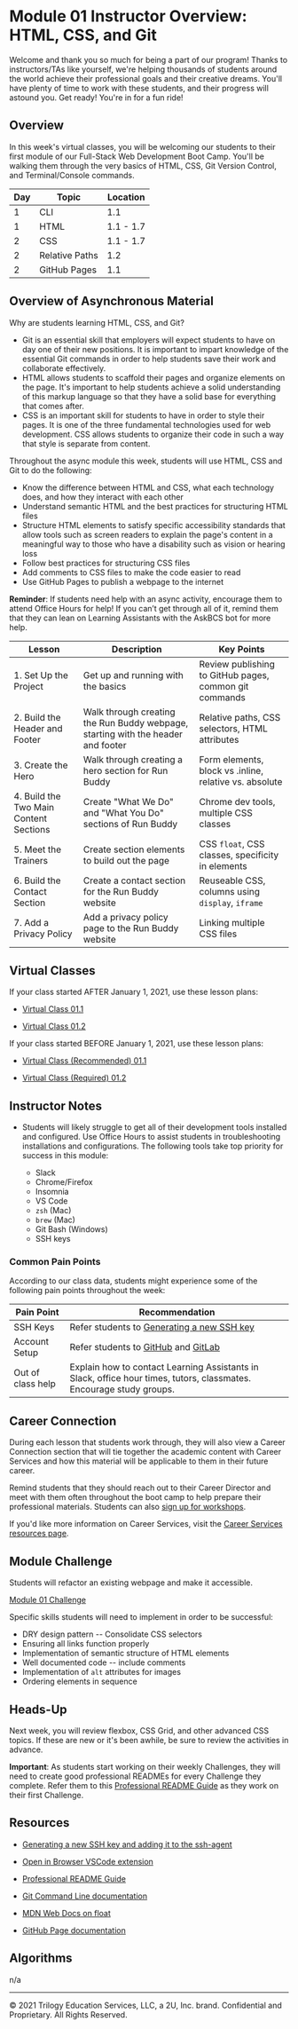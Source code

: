 # Module 01 Instructor Overview: HTML, CSS, and Git

Welcome and thank you so much for being a part of our program! Thanks to instructors/TAs like yourself, we're helping thousands of students around the world achieve their professional goals and their creative dreams. You'll have plenty of time to work with these students, and their progress will astound you. Get ready! You're in for a fun ride!

## Overview

In this week's virtual classes, you will be welcoming our students to their first module of our Full-Stack Web Development Boot Camp. You'll be walking them through the very basics of HTML, CSS, Git Version Control, and Terminal/Console commands.

| Day | Topic          | Location  |
| --- | -------------- | --------- |
| 1   | CLI            | 1.1       |
| 1   | HTML           | 1.1 - 1.7 |
| 2   | CSS            | 1.1 - 1.7 |
| 2   | Relative Paths | 1.2       |
| 2   | GitHub Pages   | 1.1       |

## Overview of Asynchronous Material

Why are students learning HTML, CSS, and Git?

* Git is an essential skill that employers will expect students to have on day one of their new positions. It is important to impart knowledge of the essential Git commands in order to help students save their work and collaborate effectively.
* HTML allows students to scaffold their pages and organize elements on the page. It's important to help students achieve a solid understanding of this markup language so that they have a solid base for everything that comes after.
* CSS is an important skill for students to have in order to style their pages. It is one of the three fundamental technologies used for web development. CSS allows students to organize their code in such a way that style is separate from content.

Throughout the async module this week, students will use HTML, CSS and Git to do the following:

* Know the difference between HTML and CSS, what each technology does, and how they interact with each other
* Understand semantic HTML and the best practices for structuring HTML files
* Structure HTML elements to satisfy specific accessibility standards that allow tools such as screen readers to explain the page's content in a meaningful way to those who have a disability such as vision or hearing loss
* Follow best practices for structuring CSS files
* Add comments to CSS files to make the code easier to read
* Use GitHub Pages to publish a webpage to the internet

**Reminder**: If students need help with an async activity, encourage them to attend Office Hours for help! If you can’t get through all of it, remind them that they can lean on Learning Assistants with the AskBCS bot for more help.

| Lesson                                 | Description                                                                      | Key Points                                             |
| -------------------------------------- | -------------------------------------------------------------------------------- | ------------------------------------------------------ |
| 1. Set Up the Project                  | Get up and running with the basics                                               | Review publishing to GitHub pages, common git commands |
| 2. Build the Header and Footer         | Walk through creating the Run Buddy webpage, starting with the header and footer | Relative paths, CSS selectors, HTML attributes         |
| 3. Create the Hero                     | Walk through creating a hero section for Run Buddy                               | Form elements, block vs .inline, relative vs. absolute |
| 4. Build the Two Main Content Sections | Create "What We Do" and "What You Do" sections of Run Buddy                      | Chrome dev tools, multiple CSS classes                 |
| 5. Meet the Trainers                   | Create section elements to build out the page                                    | CSS `float`, CSS classes, specificity in elements      |
| 6. Build the Contact Section           | Create a contact section for the Run Buddy website                               | Reuseable CSS, columns using `display`, `iframe`       |
| 7. Add a Privacy Policy                | Add a privacy policy page to the Run Buddy website                               | Linking multiple CSS files                             |

## Virtual Classes

If your class started AFTER January 1, 2021, use these lesson plans:

* [Virtual Class 01.1](./01.1-REQUIRED.md)

* [Virtual Class 01.2](./01.2-REQUIRED.md)

If your class started BEFORE January 1, 2021, use these lesson plans:

* [Virtual Class (Recommended) 01.1](./01.1-RECOMMENDED.md)

* [Virtual Class (Required) 01.2](./01.2-REQUIRED.md)

## Instructor Notes

* Students will likely struggle to get all of their development tools installed and configured. Use Office Hours to assist students in troubleshooting installations and configurations. The following tools take top priority for success in this module:

  * Slack
  * Chrome/Firefox
  * Insomnia
  * VS Code
  * `zsh` (Mac)
  * `brew` (Mac)
  * Git Bash (Windows)
  * SSH keys

### Common Pain Points

According to our class data, students might experience some of the following pain points throughout the week:

| Pain Point        | Recommendation                                                                                                                                                   |
| ----------------- | ---------------------------------------------------------------------------------------------------------------------------------------------------------------- |
| SSH Keys          | Refer students to [Generating a new SSH key](https://help.github.com/en/github/authenticating-to-github/generating-a-new-ssh-key-and-adding-it-to-the-ssh-agent) |
| Account Setup     | Refer students to [GitHub](https://github.com) and [GitLab](https://gitlab.com/)                                                                                 |
| Out of class help | Explain how to contact Learning Assistants in Slack, office hour times, tutors, classmates. Encourage study groups.                                              |

## Career Connection

During each lesson that students work through, they will also view a Career Connection section that will tie together the academic content with Career Services and how this material will be applicable to them in their future career.

Remind students that they should reach out to their Career Director and meet with them often throughout the boot camp to help prepare their professional materials. Students can also [sign up for workshops](https://careerservicesonlineevents.splashthat.com/).

If you'd like more information on Career Services, visit the [Career Services resources page](https://mycareerspot.org/).

## Module Challenge

Students will refactor an existing webpage and make it accessible.

[Module 01 Challenge](../../01-Class-Content/01-HTML-Git-CSS/02-Challenge)

Specific skills students will need to implement in order to be successful:

* DRY design pattern -- Consolidate CSS selectors
* Ensuring all links function properly
* Implementation of semantic structure of HTML elements
* Well documented code -- include comments
* Implementation of `alt` attributes for images
* Ordering elements in sequence

## Heads-Up

Next week, you will review flexbox, CSS Grid, and other advanced CSS topics. If these are new or it's been awhile, be sure to review the activities in advance.

**Important**: As students start working on their weekly Challenges, they will need to create good professional READMEs for every Challenge they complete. Refer them to this [Professional README Guide](../../01-Class-Content/01-HTML-Git-CSS/04-Supplemental/professional-readme-guide/README.md) as they work on their first Challenge.

## Resources

* [Generating a new SSH key and adding it to the ssh-agent](https://help.github.com/en/github/authenticating-to-github/generating-a-new-ssh-key-and-adding-it-to-the-ssh-agent)

* [Open in Browser VSCode extension](https://marketplace.visualstudio.com/items?itemName=techer.open-in-browser)

* [Professional README Guide](../../01-Class-Content/01-HTML-Git-CSS/04-Supplemental/professional-readme-guide/README.md)

* [Git Command Line documentation](https://git-scm.com/book/en/v2/Getting-Started-The-Command-Line)

* [MDN Web Docs on float](https://developer.mozilla.org/en-US/docs/Web/CSS/float)

* [GitHub Page documentation](https://pages.github.com/)

## Algorithms

n/a

---
© 2021 Trilogy Education Services, LLC, a 2U, Inc. brand. Confidential and Proprietary. All Rights Reserved.
